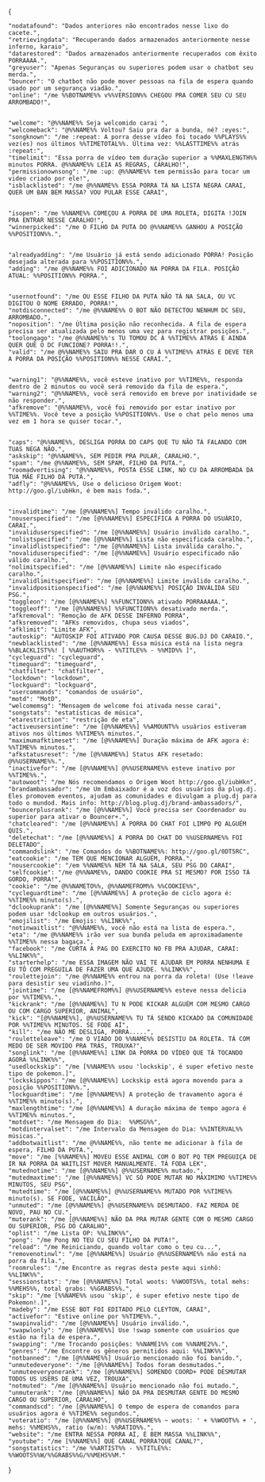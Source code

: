 {
    
    "nodatafound": "Dados anteriores não encontrados nesse lixo do cacete.",
    "retrievingdata": "Recuperando dados armazenados anteriormente nesse inferno, karaio",
    "datarestored": "Dados armazenados anteriormente recuperados com êxito PORRAAAA.",
    "greyuser": "Apenas Seguranças ou superiores podem usar o chatbot seu merda.",
    "bouncer": "O chatbot não pode mover pessoas na fila de espera quando usado por um segurança viadão.",
    "online": "/me %%BOTNAME%% v%%VERSION%% CHEGOU PRA COMER SEU CU SEU ARROMBADO!",


    "welcome": "@%%NAME%% Seja welcomido carai ",
    "welcomeback": "@%%NAME%% Voltou? Saiu pra dar a bunda, né? :eyes:",
    "songknown": "/me :repeat: A porra desse vídeo foi tocado %%PLAYS%% vez(es) nos últimos %%TIMETOTAL%%. Última vez: %%LASTTIME%% atrás :repeat:",
    "timelimit": "Essa porra de vídeo tem duração superior a %%MAXLENGTH%% minutos PORRA. @%%NAME%% LEIA AS REGRAS, CARALHO!",
    "permissionownsong": "/me :up: @%%NAME%% tem permissão para tocar um video criado por ele!",
    "isblacklisted": "/me @%%NAME%% ESSA PORRA TÁ NA LISTA NEGRA CARAI, QUER UM BAN BEM MASSA? VOU PULAR ESSE CARAI",


    "isopen": "/me %%NAME%% COMEÇOU A PORRA DE UMA ROLETA, DIGITA !JOIN PRA ENTRAR NESSE CARALHO!",
    "winnerpicked": "/me O FILHO DA PUTA DO @%%NAME%% GANHOU A POSIÇÃO %%POSITION%%.",


    "alreadyadding": "/me Usuário já está sendo adicionado PORRA! Posição desejada alterada para %%POSITION%%.",
    "adding": "/me @%%NAME%% FOI ADICIONADO NA PORRA DA FILA. POSIÇÃO ATUAL: %%POSITION%% PORRA.",


    "usernotfound": "/me OU ESSE FILHO DA PUTA NÃO TÁ NA SALA, OU VC DIGITOU O NOME ERRADO, PORRA!",
    "notdisconnected": "/me @%%NAME%% O BOT NÃO DETECTOU NENHUM DC SEU, ARROMBADO.",
    "noposition": "/me Última posição não reconhecida. A fila de espera precisa ser atualizada pelo menos uma vez para registrar posições.",
    "toolongago": "/me @%%NAME%%'s TU TOMOU DC À %%TIME%% ATRÁS E AINDA QUER QUE O DC FUNCIONE? PORRA!!.",
    "valid": "/me @%%NAME%% SAIU PRA DAR O CU À %%TIME%% ATRÁS E DEVE TER A PORRA DA POSIÇÃO %%POSITION%% NESSE CARAI.",
    

    "warning1": "@%%NAME%%, você esteve inativo por %%TIME%%, responda dentro de 2 minutos ou você será removido da fila de espera.",
    "warning2": "@%%NAME%%, você será removido em breve por inatividade se não responder.",
    "afkremove": "@%%NAME%%, você foi removido por estar inativo por %%TIME%%. Você teve a posição %%POSITION%%. Use o chat pelo menos uma vez em 1 hora se quiser tocar.",


    "caps": "@%%NAME%%, DESLIGA PORRA DO CAPS QUE TU NÃO TÁ FALANDO COM TUAS NEGA NÃO.",
    "askskip": "@%%NAME%%, SEM PEDIR PRA PULAR, CARALHO.",
    "spam": "/me @%%NAME%%, SEM SPAM, FILHO DA PUTA.",
    "roomadvertising": "@%%NAME%%, POSTA ESSE LINK, NO CU DA ARROMBADA DA TUA MÃE FILHO DA PUTA.",
    "adfly": "@%%NAME%%, Use o delicioso Origem Woot: http://goo.gl/iubHkn, é bem mais foda.",


    "invalidtime": "/me [@%%NAME%%] Tempo inválido caralho.",
    "nouserspecified": "/me [@%%NAME%%] ESPECIFICA A PORRA DO USUÁRIO, CARAI.",
    "invaliduserspecified": "/me [@%%NAME%%] Usuário inválido caralho.",
    "nolistspecified": "/me [@%%NAME%%] Lista não especificada caralho.",
    "invalidlistspecified": "/me [@%%NAME%%] Lista inválida caralho.",
    "novaliduserspecified": "/me [@%%NAME%%] Usuário especificado não válido caralho.",
    "nolimitspecified": "/me [@%%NAME%%] Limite não especificado caralho.",
    "invalidlimitspecified": "/me [@%%NAME%%] Limite inválido caralho.",
    "invalidpositionspecified": "/me [@%%NAME%%] POSIÇÃO INVÁLIDA SEU PSG.",
    "toggleon": "/me [@%%NAME%%] %%FUNCTION%% ativado PORRAAAAA.",
    "toggleoff": "/me [@%%NAME%%] %%FUNCTION%% desativado merda.",
    "afkremoval": "Remoção de AFK DESSE INFERNO PORRA",
    "afksremoved": "AFKs removidos, chupa seus viados",
    "afklimit": "Limite AFK",
    "autoskip": "AUTOSKIP FOI ATIVADO POR CAUSA DESSE BUG.DJ DO CARAIO.",
    "newblacklisted": "/me [@%%NAME%%] Essa música está na lista negra %%BLACKLIST%%! [ %%AUTHOR%% - %%TITLE%% - %%MID%% ]",
    "cycleguard": "cycleguard",
    "timeguard": "timeguard",
    "chatfilter": "chatfilter",
    "lockdown": "lockdown",
    "lockguard": "lockguard",
    "usercommands": "comandos de usuário",
    "motd": "MotD",
    "welcomemsg": "Mensagem de welcome foi ativada nesse carai",
    "songstats": "estatísticas de música",
    "etarestriction": "restrição de eta",
    "activeusersintime": "/me [@%%NAME%%] %%AMOUNT%% usuários estiveram ativos nos últimos %%TIME%% minutos.",
    "maximumafktimeset": "/me [@%%NAME%%] Duração máxima de AFK agora é: %%TIME%% minutos.",
    "afkstatusreset": "/me [@%%NAME%%] Status AFK resetado: @%%USERNAME%%.",
    "inactivefor": "/me [@%%NAME%%] @%%USERNAME%% esteve inativo por %%TIME%%.",
    "autowoot": "/me Nós recomendamos o Origem Woot http://goo.gl/iubHkn",
    "brandambassador": "/me Um Embaixador é a voz dos usuários da plug.dj. Eles promovem eventos, ajudam as comunidades e divulgam a plug.dj para todo o mundod. Mais info: http://blog.plug.dj/brand-ambassadors/",
    "bouncerplusrank": "/me [@%%NAME%%] Você precisa ser Coordenador ou superior para ativar o Bouncer+.",
    "chatcleared": "/me [@%%NAME%%] A PORRA DO CHAT FOI LIMPO PQ ALGUÉM QUIS.",
    "deletechat": "/me [@%%NAME%%] A PORRA DO CHAT DO %%USERNAME%% FOI DELETADO",
    "commandslink": "/me Comandos do %%BOTNAME%%: http://goo.gl/0DT5RC",
    "eatcookie": "/me TEM QUE MENCIONAR ALGUÉM, PORRA.",
    "nousercookie": "/em %%NAME%% NEM TÁ NA SALA, SEU PSG DO CARAI",
    "selfcookie": "/me @%%NAME%%, DANDO COOKIE PRA SI MESMO? POR ISSO TÁ GORDO, PORRA!",
    "cookie": "/me @%%NAMETO%%, @%%NAMEFROM%% %%COOKIE%%",
    "cycleguardtime": "/me [@%%NAME%%] A proteção de ciclo agora é: %%TIME%% minuto(s).",
    "dclookuprank": "/me [@%%NAME%%] Somente Seguranças ou superiores podem usar !dclookup em outros usuários.",
    "emojilist": "/me Emojis: %%LINK%%",
    "notinwaitlist": "@%%NAME%%, você não está na lista de espera.",
    "eta": "/me @%%NAME%% irão ver sua bunda peluda em aproximadamente %%TIME%% nessa bagaça.",
    "facebook": "/me CURTA A PAG DO EXERCITO NO FB PRA AJUDAR, CARAI: %%LINK%%",
    "starterhelp": "/me ESSA IMAGEM NÃO VAI TE AJUDAR EM PORRA NENHUMA E EU TÔ COM PREGUILA DE FAZER UMA QUE AJUDE. %%LINK%%",
    "roulettejoin": "/me @%%NAME%% entrou na porra da roleta! (Use !leave para desistir seu viadinho.)",
    "jointime": "/me [@%%NAMEFROM%%] @%%USERNAME%% esteve nessa delicia por %%TIME%%.",
    "kickrank": "/me [@%%NAME%%] TU N PODE KICKAR ALGUÉM COM MESMO CARGO OU COM CARGO SUPERIOR, ANIMAL",
    "kick": "[@%%NAME%%], @%%USERNAME%% TU TÁ SENDO KICKADO DA COMUNIDADE POR %%TIME%% MINUTOS. SE FODE AÍ",
    "kill": "/me NÃO ME DESLIGA, PORRA.....",
    "rouletteleave": "/me O VIADO DO %%NAME%% DESISTIU DA ROLETA. TÁ COM MEDO DE SER MOVIDO PRA TRÁS, TROUXA?",
    "songlink": "/me [@%%NAME%%] LINK DA PORRA DO VÍDEO QUE TÁ TOCANDO AGORA %%LINK%%",
    "usedlockskip": "/me [%%NAME%% usou 'lockskip', é super efetivo neste tipo de pokemon.]",
    "lockskippos": "/me [@%%NAME%%] Lockskip está agora movendo para a posição %%POSITION%%.",
    "lockguardtime": "/me [@%%NAME%%] A proteção de travamento agora é %%TIME%% minuto(s).",
    "maxlengthtime": "/me [@%%NAME%%] A duração máxima de tempo agora é %%TIME%% minutos.",
    "motdset": "/me Mensagem do Dia:  %%MSG%%",
    "motdintervalset": "/me Intervalo da Mensagem do Dia: %%INTERVAL%% músicas.",
    "addbotwaitlist": "/me @%%NAME%%, não tente me adicionar à fila de espera, FILHO DA PUTA.",
    "move": "/me [%%NAME%%] MOVEU ESSE ANIMAL COM O BOT PQ TEM PREGUIÇA DE IR NA PORRA DA WAITLIST MOVER MANUALMENTE. TÁ FODA LEK",
    "mutednotime": "/me [@%%NAME%%] @%%USERNAME%% mutado.",
    "mutedmaxtime": "/me [@%%NAME%%] VC SÓ PODE MUTAR NO MÁXIMIMO %%TIME%% MINUTOS, SEU PSG",
    "mutedtime": "/me [@%%NAME%%] @%%USERNAME%% MUTADO POR %%TIME%% minuto(s). SE FODE, VACILÃO",
    "unmuted": "/me [@%%NAME%%] @%%USERNAME%% DESMUTADO. FAZ MERDA DE NOVO, PAU NO CU.",
    "muterank": "/me [@%%NAME%%] NÃO DA PRA MUTAR GENTE COM O MESMO CARGO OU SUPERIOR, PSG DO CARALHO",
    "oplist": "/me Lista OP: %%LINK%%",
    "pong": "/me Pong NO TEU CU SEU FILHO DA PUTA!",
    "reload": "/me Reiniciando, quando voltar como o teu cu...",
    "removenotinwl": "/me [@%%NAME%%] Usuário @%%USERNAME%% não está na porra da fila.",
    "roomrules": "/me Encontre as regras desta peste aqui sinhô: %%LINK%%",
    "sessionstats": "/me [@%%NAME%%] Total woots: %%WOOTS%%, total mehs: %%MEHS%%, total grabs: %%GRABS%%.",
    "skip": "/me [%%NAME%% usou 'skip', é super efetivo neste tipo de Pokemon!.]",
    "madeby": "/me ESSE BOT FOI EDITADO PELO CLEYTON, CARAI",
    "activefor": "Estive online por %%TIME%%.",
    "swapinvalid": "/me [@%%NAME%%] Usuário inválido.",
    "swapwlonly": "/me [@%%NAME%%] Use !swap somente com usuários que estão na fila de espera.",
    "swapping": "/me Trocando posições: %%NAME1%% com %%NAME2%%.",
    "genres": "/me Encontre os gêneros permitidos aqui: %%LINK%%",
    "notbanned": "/me [@%%NAME%%] Usuário mencionado não foi banido.",
    "unmutedeveryone": "/me [@%%NAME%%] Todos foram desmutados.",
    "unmuteeveryonerank": "/me [@%%NAME%%] SOMENDO COORD+ PODE DESMUTAR TODOS US USERS DE UMA VEZ, TROUXA",
    "notmuted": "/me [@%%NAME%%] Usuário mencionado não foi mutado.",
    "unmuterank": "/me [@%%NAME%%] NÃO DA PRA DESMUTAR GENTE DO MESMO CARGO OU SUPERIOR, CARALHO",
    "commandscd": "/me [@%%NAME%%] O tempo de espera de comandos para usuários agora é %%TIME%% segundos.",
    "voteratio": "/me [@%%NAME%%] @%%USERNAME%% ~ woots: ' + %%WOOT%% + ', mehs: %%MEHS%%, ratio (w/m): %%RATIO%%.",
    "website": "/me ENTRA NESSA PORRA AÍ, É BEM MASSA %%LINK%%",
    "youtube": "/me [%%NAME%%] QUE CANAL PORRA?QUE CANAL?",
    "songstatistics": "/me %%ARTIST%% - %%TITLE%%: %%WOOTS%%W/%%GRABS%%G/%%MEHS%%M."

}
